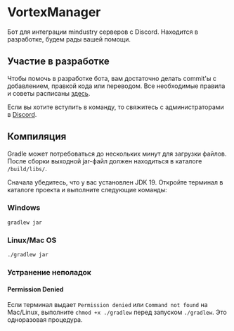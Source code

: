 # VortexManager

Бот для интеграции mindustry серверов с Discord.
Находится в разработке, будем рады вашей помощи.

## Участие в разработке

Чтобы помочь в разработке бота, вам достаточно делать commit'ы с добавлением, правкой кода или переводом.
Все необходимые правила и советы
расписаны [здесь](../CONTRIBUTING.md).

Если вы хотите вступить в команду, то свяжитесь с администраторами в [Discord](https://discord.gg/pTtQTUQM68).

## Компиляция

Gradle может потребоваться до нескольких минут для загрузки файлов.
После сборки выходной jar-файл должен находиться в каталоге `/build/libs/`.

Сначала убедитесь, что у вас установлен JDK 19. Откройте терминал в каталоге проекта и выполните следующие команды:

### Windows

`gradlew jar`

### Linux/Mac OS

`./gradlew jar`

### Устранение неполадок

#### Permission Denied

Если терминал выдает `Permission denied` или `Command not found` на Mac/Linux, выполните `chmod +x ./gradlew` перед
запуском `./gradlew`. Это одноразовая процедура.
